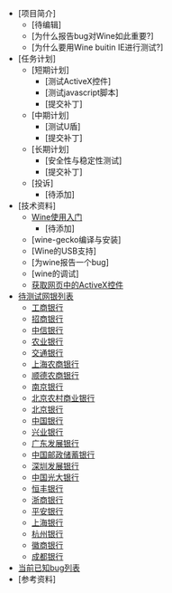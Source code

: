   * [项目简介]
    * [待编辑]
    * [为什么报告bug对Wine如此重要?]
    * [为什么要用Wine buitin IE进行测试?]
  * [任务计划]
    * [短期计划]
      * [测试ActiveX控件]
      * [测试javascript脚本]
      * [提交补丁]
    * [中期计划]
      * [测试U盾]
      * [提交补丁]
    * [长期计划]
      * [安全性与稳定性测试]
      * [提交补丁]
    * [投诉]
      * [待添加]
  * [技术资料]
    * [Wine使用入门](WineUserGuide.md)
      * [待添加]
    * [wine-gecko编译与安装]
    * [Wine的USB支持]
    * [为wine报告一个bug]
    * [wine的调试]
    * [获取网页中的ActiveX控件](getObject.md)
  * [待测试网银列表](ListForTest.md)
    * [工商银行](ICBC.md)
    * [招商银行](cmbchina.md)
    * [中信银行](ecitic.md)
    * [农业银行](95599.md)
    * [交通银行](95559.md)
    * [上海农商银行](srcb.md)
    * [顺德农商银行](sdebank.md)
    * [南京银行](njcb.md)
    * [北京农村商业银行](bjrcb.md)
    * [北京银行](bankofbeijing.md)
    * [中国银行](boc.md)
    * [兴业银行](cib.md)
    * [广东发展银行](gdb.md)
    * [中国邮政储蓄银行](psbc.md)
    * [深圳发展银行](sdb.md)
    * [中国光大银行](cebchina.md)
    * [恒丰银行](96569.md)
    * [浙商银行](czbank.md)
    * [平安银行](pingan.md)
    * [上海银行](bankofshanghai.md)
    * [杭州银行](hzbank.md)
    * [徽商银行](hsbank.md)
    * [成都银行](bocd.md)
  * [当前已知bug列表](buglist.md)
  * [参考资料]
